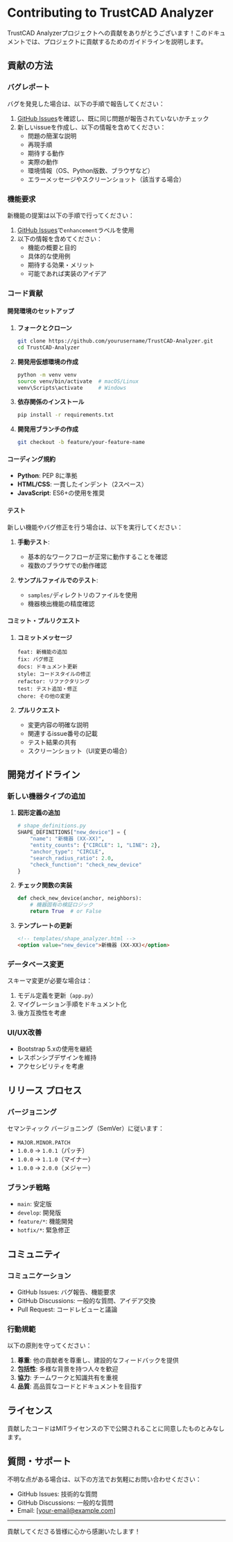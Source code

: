 # Contributing to TrustCAD Analyzer

TrustCAD Analyzerプロジェクトへの貢献をありがとうございます！このドキュメントでは、プロジェクトに貢献するためのガイドラインを説明します。

## 貢献の方法

### バグレポート

バグを発見した場合は、以下の手順で報告してください：

1. [GitHub Issues](https://github.com/yourusername/TrustCAD-Analyzer/issues)を確認し、既に同じ問題が報告されていないかチェック
2. 新しいissueを作成し、以下の情報を含めてください：
   - 問題の簡潔な説明
   - 再現手順
   - 期待する動作
   - 実際の動作
   - 環境情報（OS、Python版数、ブラウザなど）
   - エラーメッセージやスクリーンショット（該当する場合）

### 機能要求

新機能の提案は以下の手順で行ってください：

1. [GitHub Issues](https://github.com/yourusername/TrustCAD-Analyzer/issues)で`enhancement`ラベルを使用
2. 以下の情報を含めてください：
   - 機能の概要と目的
   - 具体的な使用例
   - 期待する効果・メリット
   - 可能であれば実装のアイデア

### コード貢献

#### 開発環境のセットアップ

1. **フォークとクローン**
   ```bash
   git clone https://github.com/yourusername/TrustCAD-Analyzer.git
   cd TrustCAD-Analyzer
   ```

2. **開発用仮想環境の作成**
   ```bash
   python -m venv venv
   source venv/bin/activate  # macOS/Linux
   venv\Scripts\activate     # Windows
   ```

3. **依存関係のインストール**
   ```bash
   pip install -r requirements.txt
   ```

4. **開発用ブランチの作成**
   ```bash
   git checkout -b feature/your-feature-name
   ```

#### コーディング規約

- **Python**: PEP 8に準拠
- **HTML/CSS**: 一貫したインデント（2スペース）
- **JavaScript**: ES6+の使用を推奨

#### テスト

新しい機能やバグ修正を行う場合は、以下を実行してください：

1. **手動テスト**: 
   - 基本的なワークフローが正常に動作することを確認
   - 複数のブラウザでの動作確認

2. **サンプルファイルでのテスト**:
   - `samples/`ディレクトリのファイルを使用
   - 機器検出機能の精度確認

#### コミット・プルリクエスト

1. **コミットメッセージ**
   ```
   feat: 新機能の追加
   fix: バグ修正
   docs: ドキュメント更新
   style: コードスタイルの修正
   refactor: リファクタリング
   test: テスト追加・修正
   chore: その他の変更
   ```

2. **プルリクエスト**
   - 変更内容の明確な説明
   - 関連するissue番号の記載
   - テスト結果の共有
   - スクリーンショット（UI変更の場合）

## 開発ガイドライン

### 新しい機器タイプの追加

1. **図形定義の追加**
   ```python
   # shape_definitions.py
   SHAPE_DEFINITIONS["new_device"] = {
       "name": "新機器 (XX-XX)",
       "entity_counts": {"CIRCLE": 1, "LINE": 2},
       "anchor_type": "CIRCLE",
       "search_radius_ratio": 2.0,
       "check_function": "check_new_device"
   }
   ```

2. **チェック関数の実装**
   ```python
   def check_new_device(anchor, neighbors):
       # 機器固有の検証ロジック
       return True  # or False
   ```

3. **テンプレートの更新**
   ```html
   <!-- templates/shape_analyzer.html -->
   <option value="new_device">新機器 (XX-XX)</option>
   ```

### データベース変更

スキーマ変更が必要な場合は：

1. モデル定義を更新（`app.py`）
2. マイグレーション手順をドキュメント化
3. 後方互換性を考慮

### UI/UX改善

- Bootstrap 5.xの使用を継続
- レスポンシブデザインを維持
- アクセシビリティを考慮

## リリース プロセス

### バージョニング

セマンティック バージョニング（SemVer）に従います：
- `MAJOR.MINOR.PATCH`
- `1.0.0` → `1.0.1`（パッチ）
- `1.0.0` → `1.1.0`（マイナー）
- `1.0.0` → `2.0.0`（メジャー）

### ブランチ戦略

- `main`: 安定版
- `develop`: 開発版
- `feature/*`: 機能開発
- `hotfix/*`: 緊急修正

## コミュニティ

### コミュニケーション

- GitHub Issues: バグ報告、機能要求
- GitHub Discussions: 一般的な質問、アイデア交換
- Pull Request: コードレビューと議論

### 行動規範

以下の原則を守ってください：

1. **尊重**: 他の貢献者を尊重し、建設的なフィードバックを提供
2. **包括性**: 多様な背景を持つ人々を歓迎
3. **協力**: チームワークと知識共有を重視
4. **品質**: 高品質なコードとドキュメントを目指す

## ライセンス

貢献したコードはMITライセンスの下で公開されることに同意したものとみなします。

## 質問・サポート

不明な点がある場合は、以下の方法でお気軽にお問い合わせください：

- GitHub Issues: 技術的な質問
- GitHub Discussions: 一般的な質問
- Email: [your-email@example.com]

---

貢献してくださる皆様に心から感謝いたします！